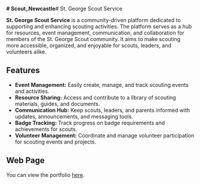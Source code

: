 **# Scout_Newcastle**# St. George Scout Service

**St. George Scout Service** is a community-driven platform dedicated to supporting and enhancing scouting activities. The platform serves as a hub for resources, event management, communication, and collaboration for members of the St. George Scout community. It aims to make scouting more accessible, organized, and enjoyable for scouts, leaders, and volunteers alike.

## Features

- **Event Management:** Easily create, manage, and track scouting events and activities.
- **Resource Sharing:** Access and contribute to a library of scouting materials, guides, and documents.
- **Communication Hub:** Keep scouts, leaders, and parents informed with updates, announcements, and messaging tools.
- **Badge Tracking:** Track progress on badge requirements and achievements for scouts.
- **Volunteer Management:** Coordinate and manage volunteer participation for scouting events and projects.

## Web Page
You can view the portfolio [here](https://shadya93.github.io/Shady_Adib_Portfolio/).
